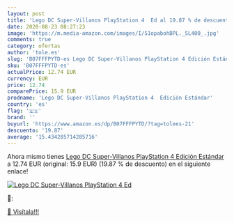 ```yaml
---
layout: post
title: 'Lego DC Super-Villanos PlayStation 4  Ed al 19.87 % de descuento'
date: 2020-08-23 08:27:23
image: 'https://m.media-amazon.com/images/I/51opabohBPL._SL400_.jpg'
comments: true
category: ofertas
author: 'tole.es'
slug: 'B07FFFPYTD-es Lego DC Super-Villanos PlayStation 4 Edición Estándar'
sku: 'B07FFFPYTD-es'
actualPrice: 12.74 EUR
currency: EUR
price: 12.74
comparePrice: 15.9 EUR
prodname: 'Lego DC Super-Villanos PlayStation 4  Edición Estándar'
country: 'es'
flag: '🇪🇸'
brand: ''
buyurl: 'https://www.amazon.es/dp/B07FFFPYTD/?tag=tolees-21'
descuento: '19.87'
average: '15.434285714285716'
---
```


Ahora mismo tienes [Lego DC Super-Villanos PlayStation 4  Edición Estándar](https://www.amazon.es/dp/B07FFFPYTD/?tag=tolees-21) a 12.74 EUR (original: 15.9 EUR) (19.87 %  de descuento) en el siguiente enlace!

[![Lego DC Super-Villanos PlayStation 4  Ed](https://m.media-amazon.com/images/I/51opabohBPL._SL400_.jpg)](https://www.amazon.es/dp/B07FFFPYTD/?tag=tolees-21)

🔎:


[🛒 Visítala!!!](https://www.amazon.es/dp/B07FFFPYTD/?tag=tolees-21)
